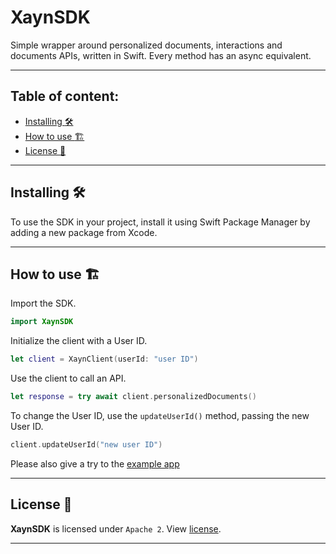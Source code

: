 # XaynSDK

Simple wrapper around personalized documents, interactions and documents APIs, written in Swift.
Every method has an async equivalent.


----------



## Table of content:

 * [Installing :hammer_and_wrench:](#installing-hammer_and_wrench)
 * [How to use :building_construction:](#how-to-use-building_construction)
 * [License :scroll:](#license-scroll)

----------



## Installing :hammer_and_wrench:

To use the SDK in your project, install it using Swift Package Manager by adding a new package from Xcode.

----------



## How to use :building_construction:

Import the SDK.
```swift
import XaynSDK
```

Initialize the client with a User ID.
```swift
let client = XaynClient(userId: "user ID")
```

Use the client to call an API.
```swift
let response = try await client.personalizedDocuments()
```

To change the User ID, use the `updateUserId()` method, passing the new User ID.
```swift
client.updateUserId("new user ID")
```


Please also give a try to the [example app](../main/example/)

----------


## License :scroll:
**XaynSDK** is licensed under `Apache 2`. View [license](../main/LICENSE).

----------
